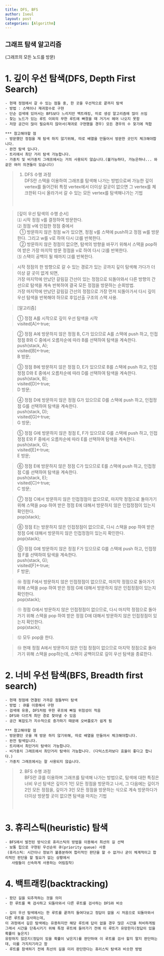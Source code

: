 ```yaml
---
title: DFS, BFS
author: Iseul
layout: post
categories: [Algorithm]
---
```



## 그래프 탐색 알고리즘
(그래프의 모든 노드를 방문)

# 1. 깊이 우선 탐색(DFS, Depth First Search)
    - 현재 정점에서 갈 수 있는 점들 중, 한 곳을 우선적으로 끝까지 탐색
    - 방법 : 스택이나 재귀함수로 구현
    - 단순 검색에 있어서는 BFS보다 느리지만 백트래킹, 미로 생성 알고리즘에 많이 쓰임
    - 찾는 노드가 있는 루트 이외의 무한 루트에 빠졌을 때 거기서 헤어 나오지 못함
    - 저장 공간이 많이 필요하지 않아서(재귀로 구현했을 경우) 모든 경우의 수 찾기에 적합

    *** 참고해야할 점
    - 방문했던 정점을 재 탐색 하지 않기위해, 따로 배열을 만들어서 방문한 곳인지 체크해야합니다.
    - 완전 탐색 입니다.
    - 트리에서 최단 거리 탐색 가능합니다.
    - 가중치 및 비가중치 그래프에서는 거의 사용되지 않습니다.(불가능하다, 가능은하나... 와 같은 여러 의견들이 있습니다)

> 1) DFS 수행 과정  
DFS란 스택을 이용하여 그래프를 탐색해 나가는 방법으로써 가능한 깊이 vertex를 들어간뒤 특정 vertex에서 더이상 갈곳이 없으면 그 vertex를 체크한뒤 다시 올라가서 갈 수 있는 모든 vertex를 탐색해나가는 기법  <br><br>
<span class="image center"><img src="{{ 'assets/images/dfs_1.png' | relative_url }}" alt="" /></span>  

> [깊이 우선 탐색의 수행 순서]  
⑴ 시작 정점 v를 결정하여 방문한다.  
⑵ 정점 v에 인접한 정점 중에서  
&nbsp;&nbsp;① 방문하지 않은 정점 w가 있으면, 정점 v를 스택에 push하고 정점 w를 방문한다. 그리고 w를 v로 하여 다시 ⑵를 반복한다.  
&nbsp;&nbsp;② 방문하지 않은 정점이 없으면, 탐색의 방향을 바꾸기 위해서 스택을 pop하여 받은 가장 마지막 방문 정점을 v로 하여 다시 ⑵를 반복한다.  
⑶ 스택이 공백이 될 때까지 ⑵를 반복한다.  

> 시작 정점의 한 방향으로 갈 수 있는 경로가 있는 곳까지 깊이 탐색해 가다가 더 이상 갈 곳이 없게 되면,  
가장 마지막에 만났던 갈림길 간선이 있는 정점으로 되돌아와서 다른 방향의 간선으로 탐색을 계속 반복하여 결국 모든 정점을 방문하는 순회방법.  
가장 마지막에 만났던 갈림길 간선의 정점으로 가장 먼저 되돌아가서 다시 깊이 우선 탐색을 반복해야 하므로 후입선출 구조의 스택 사용.  

> [알고리즘]  
<span class="image center"><img src="{{ 'assets/images/dfs_2.png' | relative_url }}" alt="" /></span>  

> ① 정점 A를 시작으로 깊이 우선 탐색을 시작  
visited[A]←true;  
<span class="image center"><img src="{{ 'assets/images/dfs_3.png' | relative_url }}" alt="" /></span>  

> ② 정점 A에 방문하지 않은 정점 B, C가 있으므로 A를 스택에 push 하고, 인접정점 B와 C 중에서 오름차순에 따라 B를 선택하여 탐색을 계속한다.  
push(stack, A);  
visited[B]←true;  
B 방문;  
<span class="image center"><img src="{{ 'assets/images/dfs_4.png' | relative_url }}" alt="" /></span>  

> ③ 정점 B에 방문하지 않은 정점 D, E가 있으므로 B를 스택에 push 하고, 인접정점 D와 E 중에서 오름차순에 따라 D를 선택하여 탐색을 계속한다.  
push(stack, B);  
visited[D]←true;  
D 방문;  
<span class="image center"><img src="{{ 'assets/images/dfs_5.png' | relative_url }}" alt="" /></span>  

> ④ 정점 D에 방문하지 않은 정점 G가 있으므로 D를 스택에 push 하고, 인접정점 G를 선택하여 탐색을 계속한다.  
push(stack, D);  
visited[G]←true;  
G 방문;  
<span class="image center"><img src="{{ 'assets/images/dfs_6.png' | relative_url }}" alt="" /></span>  

> ⑤ 정점 G에 방문하지 않은 정점 E, F가 있으므로 G를 스택에 push 하고, 인접정점 E와 F 중에서 오름차순에 따라 E를 선택하여 탐색을 계속한다.  
push(stack, G);  
visited[E]←true;  
E 방문;  
<span class="image center"><img src="{{ 'assets/images/dfs_7.png' | relative_url }}" alt="" /></span>  

> ⑥ 정점 E에 방문하지 않은 정점 C가 있으므로 E를 스택에 push 하고, 인접정점 C를 선택하여 탐색을 계속한다.  
push(stack, E);  
visited[C]←true;  
C 방문;  
<span class="image center"><img src="{{ 'assets/images/dfs_8.png' | relative_url }}" alt="" /></span>  

> ⑦ 정점 C에서 방문하지 않은 인접정점이 없으므로, 마지막 정점으로 돌아가기 위해 스택을 pop 하여 받은 정점 E에 대해서 방문하지 않은 인접정점이 있는지 확인한다.  
pop(stack);  
<span class="image center"><img src="{{ 'assets/images/dfs_9.png' | relative_url }}" alt="" /></span>  

> ⑧ 정점 E는 방문하지 않은 인접정점이 없으므로, 다시 스택을 pop 하여 받은 정점 G에 대해서 방문하지 않은 인접정점이 있는지 확인한다.  
pop(stack);
<span class="image center"><img src="{{ 'assets/images/dfs_10.png' | relative_url }}" alt="" /></span>  

> ⑨ 정점 G에 방문하지 않은 정점 F가 있으므로 G를 스택에 push 하고, 인접정점 F를 선택하여 탐색을 계속한다.  
push(stack, G);  
visited[F]←true;  
F 방문;  
<span class="image center"><img src="{{ 'assets/images/dfs_11.png' | relative_url }}" alt="" /></span>  

> ⑩ 정점 F에서 방문하지 않은 인접정점이 없으므로, 마지막 정점으로 돌아가기 위해 스택을 pop 하여 받은 정점 G에 대해서 방문하지 않은 인접정점이 있는지 확인한다.  
pop(stack);  
<span class="image center"><img src="{{ 'assets/images/dfs_12.png' | relative_url }}" alt="" /></span>  

> ⑪ 정점 G에서 방문하지 않은 인접정점이 없으므로, 다시 마지막 정점으로 돌아가기 위해 스택을 pop 하여 받은 정점 D에 대해서 방문하지 않은 인접정점이 있는지 확인한다.  
pop(stack);  
<span class="image center"><img src="{{ 'assets/images/dfs_13.png' | relative_url }}" alt="" /></span>  


> ⑫ 모두 pop을 한다.  

> ⑬ 현재 정점 A에서 방문하지 않은 인접 정점이 없으므로 마지막 정점으로 돌아가기 위해 스택을 pop하는데, 스택이 공백이므로 깊이 우선 탐색을 종료한다.  
<span class="image center"><img src="{{ 'assets/images/dfs_14.png' | relative_url }}" alt="" /></span>  

# 2. 너비 우선 탐색(BFS, Breadth first search)
    - 현재 정점에 연결된 가까운 점들부터 탐색
    - 방법 : 큐를 이용해서 구현
    - 검색에 유용, DFS처럼 무한 루프에 빠질 위험성이 적음
    - DFS와 다르게 최단 경로 찾아낼 수 있음
    - 공간 복잡도가 지수적으로 증가하기 때문에 오버플로가 쉽게 됨

    *** 참고해야할 점
    - 방문했던 곳을 재 방문 하지 않기위해, 따로 배열을 만들어서 체크해야합니다.
    - 완전 탐색입니다.
    - 트리에서 최단거리 탐색이 가능합니다.
    - 비가중치 그래프에서 최단거리 탐색이 가능합니다. (다익스트라보다 효율이 좋다고 합니다.)
    - 가중치 그래프에서는 잘 사용되지 않습니다.

> 2) BFS 수행 과정  
BFS란 큐를 이용하며 그래프를 탐색해 나가는 방법으로, 탐색에 대한 특징은 너비 우선 탐색은 깊이가 1인 모든 정점을 방문하고 나서, 그 다음에는 깊이가 2인 모든 정점을, 깊이가 3인 모든 정점을 방문하는 식으로 계속 방문하다가 더이상 방문할 곳이 없으면 탐색을 마치는 기법  <br><br>
<span class="image center"><img src="{{ 'assets/images/bfs_1.png' | relative_url }}" alt="" /></span>  


# 3. 휴리스틱(heuristic) 탐색
    - BFS에서 발전된 방식으로 휴리스틱의 방법을 이용해서 최선의 길 선택
    - 보통 힙으로 구현된 우선순위 큐(priority queue) 사용
     (휴리스틱: 시간이나 정보가 불충분하여 합리적인 판단을 할 수 없거나 굳이 체계적이고 합리적인 판단을 할 필요가 없는 상황에서
       사람들이 신속하게 사용하는 어림짐작)


# 4. 백트래킹(backtracking)
    - 왔던 길을 되추적하는 것을 의미
    - 한 루트를 쭉 검사하고 되돌아와서 다른 루트를 검사하는 DFS와 비슷

    - 깊이 우선 탐색에서는 한 루트를 끝까지 들여다보고 정답이 없을 시 처음으로 되돌아와서 다른 루트를 검사하는데,
    이 과정에서 깊은 탐색에는 유용하지만 해당 루트에 답이 없을 경우 많은 시간을 허비하게됨
    그래서 시간을 단축시키기 위해 특정 루트에 들어가기 전에 이 루트가 유망한지(정답이 있을 확률이 높은지)
    유망하지 않은지(정답이 있을 확률이 낮은지)를 판단하여 이 루트를 검사 할지 말지 판단하는데, 이를 가지치기라고 함
    - 루트를 참색하기 전에 최선의 길을 미리 판단한다는 휴리스틱 탐색과 비슷한 방법

